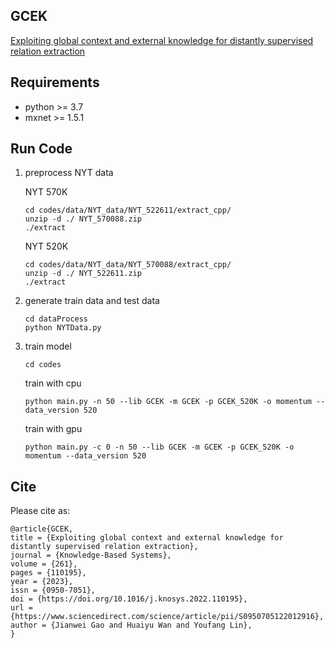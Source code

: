 ## GCEK
[Exploiting global context and external knowledge for distantly supervised relation extraction](https://www.sciencedirect.com/science/article/pii/S0950705122012916)

## Requirements
- python >= 3.7
- mxnet	>= 1.5.1	

## Run Code 
1. preprocess NYT data 

    NYT 570K
    ```shell
    cd codes/data/NYT_data/NYT_522611/extract_cpp/
    unzip -d ./ NYT_570088.zip
    ./extract
    ```
    NYT 520K
    ```shell
    cd codes/data/NYT_data/NYT_570088/extract_cpp/
    unzip -d ./ NYT_522611.zip
    ./extract
    ```
2. generate train data and test data
   
   ```shell
   cd dataProcess
   python NYTData.py
   ```
3. train model 
   
   ```shell
   cd codes
   ```
   
   train with cpu
   ```shell
   python main.py -n 50 --lib GCEK -m GCEK -p GCEK_520K -o momentum --data_version 520
   ```
   
   train with gpu
   ```shell
   python main.py -c 0 -n 50 --lib GCEK -m GCEK -p GCEK_520K -o momentum --data_version 520
   ```
   
## Cite
Please cite as:
```
@article{GCEK,
title = {Exploiting global context and external knowledge for distantly supervised relation extraction},
journal = {Knowledge-Based Systems},
volume = {261},
pages = {110195},
year = {2023},
issn = {0950-7051},
doi = {https://doi.org/10.1016/j.knosys.2022.110195},
url = {https://www.sciencedirect.com/science/article/pii/S0950705122012916},
author = {Jianwei Gao and Huaiyu Wan and Youfang Lin},
}
```